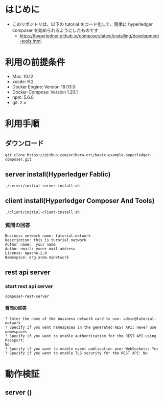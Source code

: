 # はじめに
- このリポジトリは、以下の tutorial をコード化して、簡単に hyperledger composer を始められるようにしたものです
  - https://hyperledger.github.io/composer/latest/installing/development-tools.html

# 利用の前提条件
- Mac: 10.12
- xocde: 9.2
- Docker Engine: Version 18.03.0
- Docker-Compose: Version 1.20.1
- npm: 5.6.0
- git: 2.x

# 利用手順
## ダウンロード
```
git clone https://github.com/orihara-ori/basic-example-hyperledger-composer.git
```
## server install(Hyperledger Fablic)
```
./server/initial-server-install.sh
```

## client install(Hyperledger Composer And Tools)
```
./client/initial-client-install.sh
```
### 質問の回答
```
Business network name: tutorial-network
Description: this is turorial network
Author name:  your name
Author email: youer-mail-address
License: Apache-2.0
Namespace: org.acme.mynetwork
```


## rest api server
### start rest api server
```
composer-rest-server
```

#### 質問の回答
```
? Enter the name of the business network card to use: admin@tutorial-network
? Specify if you want namespaces in the generated REST API: never use namespaces
? Specify if you want to enable authentication for the REST API using Passport:
No
? Specify if you want to enable event publication over WebSockets: Yes
? Specify if you want to enable TLS security for the REST API: No
```

# 動作検証
## server ()

